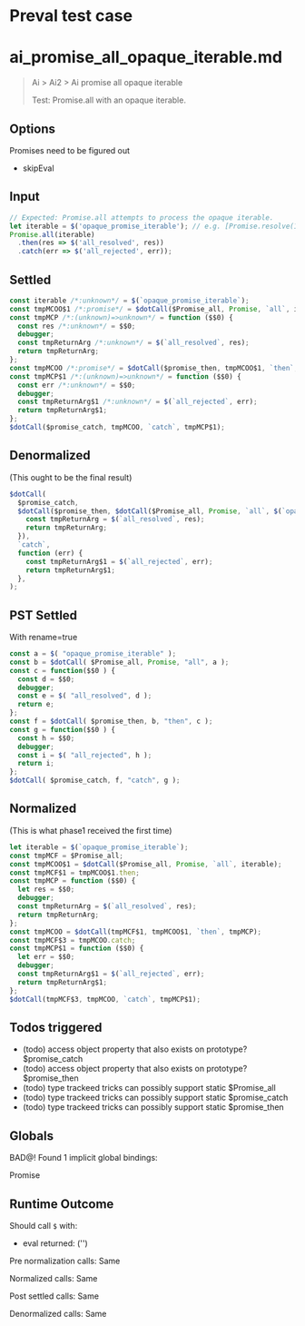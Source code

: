 # Preval test case

# ai_promise_all_opaque_iterable.md

> Ai > Ai2 > Ai promise all opaque iterable
>
> Test: Promise.all with an opaque iterable.

## Options

Promises need to be figured out
- skipEval

## Input

`````js filename=intro
// Expected: Promise.all attempts to process the opaque iterable.
let iterable = $('opaque_promise_iterable'); // e.g. [Promise.resolve(1), $('p2')]
Promise.all(iterable)
  .then(res => $('all_resolved', res))
  .catch(err => $('all_rejected', err));
`````


## Settled


`````js filename=intro
const iterable /*:unknown*/ = $(`opaque_promise_iterable`);
const tmpMCOO$1 /*:promise*/ = $dotCall($Promise_all, Promise, `all`, iterable);
const tmpMCP /*:(unknown)=>unknown*/ = function ($$0) {
  const res /*:unknown*/ = $$0;
  debugger;
  const tmpReturnArg /*:unknown*/ = $(`all_resolved`, res);
  return tmpReturnArg;
};
const tmpMCOO /*:promise*/ = $dotCall($promise_then, tmpMCOO$1, `then`, tmpMCP);
const tmpMCP$1 /*:(unknown)=>unknown*/ = function ($$0) {
  const err /*:unknown*/ = $$0;
  debugger;
  const tmpReturnArg$1 /*:unknown*/ = $(`all_rejected`, err);
  return tmpReturnArg$1;
};
$dotCall($promise_catch, tmpMCOO, `catch`, tmpMCP$1);
`````


## Denormalized
(This ought to be the final result)

`````js filename=intro
$dotCall(
  $promise_catch,
  $dotCall($promise_then, $dotCall($Promise_all, Promise, `all`, $(`opaque_promise_iterable`)), `then`, function (res) {
    const tmpReturnArg = $(`all_resolved`, res);
    return tmpReturnArg;
  }),
  `catch`,
  function (err) {
    const tmpReturnArg$1 = $(`all_rejected`, err);
    return tmpReturnArg$1;
  },
);
`````


## PST Settled
With rename=true

`````js filename=intro
const a = $( "opaque_promise_iterable" );
const b = $dotCall( $Promise_all, Promise, "all", a );
const c = function($$0 ) {
  const d = $$0;
  debugger;
  const e = $( "all_resolved", d );
  return e;
};
const f = $dotCall( $promise_then, b, "then", c );
const g = function($$0 ) {
  const h = $$0;
  debugger;
  const i = $( "all_rejected", h );
  return i;
};
$dotCall( $promise_catch, f, "catch", g );
`````


## Normalized
(This is what phase1 received the first time)

`````js filename=intro
let iterable = $(`opaque_promise_iterable`);
const tmpMCF = $Promise_all;
const tmpMCOO$1 = $dotCall($Promise_all, Promise, `all`, iterable);
const tmpMCF$1 = tmpMCOO$1.then;
const tmpMCP = function ($$0) {
  let res = $$0;
  debugger;
  const tmpReturnArg = $(`all_resolved`, res);
  return tmpReturnArg;
};
const tmpMCOO = $dotCall(tmpMCF$1, tmpMCOO$1, `then`, tmpMCP);
const tmpMCF$3 = tmpMCOO.catch;
const tmpMCP$1 = function ($$0) {
  let err = $$0;
  debugger;
  const tmpReturnArg$1 = $(`all_rejected`, err);
  return tmpReturnArg$1;
};
$dotCall(tmpMCF$3, tmpMCOO, `catch`, tmpMCP$1);
`````


## Todos triggered


- (todo) access object property that also exists on prototype? $promise_catch
- (todo) access object property that also exists on prototype? $promise_then
- (todo) type trackeed tricks can possibly support static $Promise_all
- (todo) type trackeed tricks can possibly support static $promise_catch
- (todo) type trackeed tricks can possibly support static $promise_then


## Globals


BAD@! Found 1 implicit global bindings:

Promise


## Runtime Outcome


Should call `$` with:
 - eval returned: ('<skipped by option>')

Pre normalization calls: Same

Normalized calls: Same

Post settled calls: Same

Denormalized calls: Same
